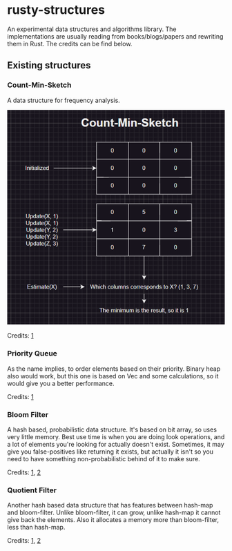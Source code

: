 # rusty-structures
An experimental data structures and algorithms library. The implementations are usually reading from books/blogs/papers and rewriting them in Rust. The credits can be find below.

## Existing structures

### Count-Min-Sketch

A data structure for frequency analysis.

![Count-Min-Sketch](count-min-sketch/count-min-sketch.png)

Credits: [1](https://github.com/mlarocca/AlgorithmsAndDataStructuresInAction)


### Priority Queue

As the name implies, to order elements based on their priority. Binary heap also would work, but this one is based on Vec and some calculations, so it would give you a better performance.

Credits: [1](https://github.com/mlarocca/AlgorithmsAndDataStructuresInAction)

### Bloom Filter

A hash based, probabilistic data structure. It's based on bit array, so uses very little memory. Best use time is when you are doing look operations, and a lot of elements you're looking for actually doesn't exist. Sometimes, it may give you false-positives like returning it exists, but actually it isn't so you need to have something non-probabilistic behind of it to make sure. 

Credits: [1](https://github.com/mlarocca/AlgorithmsAndDataStructuresInAction), [2](https://www.manning.com/books/algorithms-and-data-structures-for-massive-datasets)

### Quotient Filter

Another hash based data structure that has features between hash-map and bloom-filter. Unlike bloom-filter, it can grow, unlike hash-map it cannot give back the elements. Also it allocates a memory more than bloom-filter, less than hash-map. 

Credits: [1](https://www.manning.com/books/algorithms-and-data-structures-for-massive-datasets), [2](https://www.gakhov.com/articles/quotient-filters.html)
